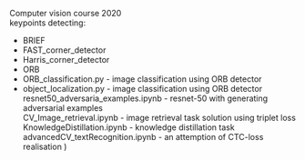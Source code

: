 Computer vision course 2020 <br>
keypoints detecting: <br>
 - BRIEF
 - FAST_corner_detector
 - Harris_corner_detector
 - ORB
 - ORB_classification.py - image classification using ORB detector
 - object_localization.py - image classification using ORB detector <br>
resnet50_adversaria_examples.ipynb - resnet-50 with generating adversarial examples <br>
CV_Image_retrieval.ipynb - image retrieval task solution using triplet loss<br>
KnowledgeDistillation.ipynb - knowledge distillation task<br>
advancedCV_textRecognition.ipynb - an attemption of CTC-loss realisation )
